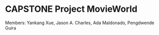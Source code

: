 # CAPSTONE Project MovieWorld

Members: Yankang Xue, Jason A. Charles, Ada Maldonado, Pengdwende Guira

